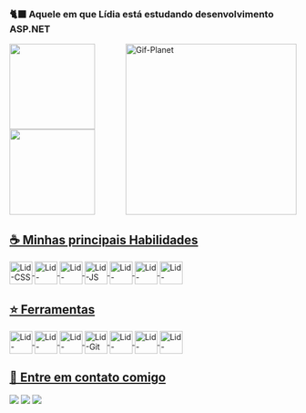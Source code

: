 <div>
  <h3> 🐈‍⬛ Aquele em que Lídia está estudando desenvolvimento ASP.NET</h4>
  <img align="right" alt="Gif-Planet" height="300px" src="https://s2.glbimg.com/L0Rr8q8WHY3jQaecA2HmH18IfGc=/smart/e.glbimg.com/og/ed/f/original/2017/05/15/tumblr_mww3e3zs9j1s3y9slo4_500_1.gif" />
  
  
</div>
<divaling = "top">
  <a href = "https://github.com/LidSarti">
      <img align="center" height="150em" src="https://github-readme-stats.vercel.app/api/top-langs/?username=LidSarti&layout=compact&langs_count=7&theme=buefy"/>
      <img align="center" height="150em" src="https://github-readme-stats.vercel.app/api?username=LidSarti&show_icons=true&theme=buefy"/>
  <div>
    <h2>☕ Minhas principais Habilidades</h2>
    <img align="center" alt="Lid-CSS" heigt="30" width="40" src="https://cdn.jsdelivr.net/gh/devicons/devicon/icons/css3/css3-original-wordmark.svg"/>
    <img align="center" alt="Lid-HTML" heigt="30" width="40" src="https://cdn.jsdelivr.net/gh/devicons/devicon/icons/html5/html5-original-wordmark.svg"/>
    <img align="center" alt="Lid-Bootstrap" heigt="30" width="40" src="https://cdn.jsdelivr.net/gh/devicons/devicon/icons/bootstrap/bootstrap-original.svg" />
    <img align="center" alt="Lid-JS" heigt="30" width="40" src="https://cdn.jsdelivr.net/gh/devicons/devicon/icons/javascript/javascript-plain.svg"/>
    <img align="center" alt="Lid-React" heigt="30" width="40" src="https://cdn.jsdelivr.net/gh/devicons/devicon/icons/react/react-original.svg" />
    <img align="center" alt="Lid-CSharp" heigt="30" width="40" src="https://cdn.jsdelivr.net/gh/devicons/devicon/icons/csharp/csharp-original.svg" />
    <img align="center" alt="Lid-SSMS" heigt="30" width="40" src="https://cdn.jsdelivr.net/gh/devicons/devicon/icons/microsoftsqlserver/microsoftsqlserver-plain-wordmark.svg" />  
  </div>
   <div>
    <h2>⭐ Ferramentas</h2>
    <img align="center" alt ="Lid-VsCode" heigt="30" width="40" src="https://cdn.jsdelivr.net/gh/devicons/devicon/icons/vscode/vscode-original.svg""/>
    <img align="center" alt ="Lid-VsCode" heigt="30" width="40" src="https://cdn.jsdelivr.net/gh/devicons/devicon/icons/visualstudio/visualstudio-plain.svg" /> 
    <img align="center" alt ="Lid-Docker" heigt="30" width="40" src="https://cdn.jsdelivr.net/gh/devicons/devicon/icons/docker/docker-plain.svg" />
    <img align="center" alt ="Lid-Git" heigt="30" width="40" src="https://cdn.jsdelivr.net/gh/devicons/devicon/icons/git/git-original.svg"/>
    <img align="center" alt ="Lid-GitHub" heigt="30" width="40" src="https://cdn.jsdelivr.net/gh/devicons/devicon/icons/github/github-original.svg"/>
    <img align="center" alt ="Lid-Unity" heigt="30" width="40" src="https://cdn.jsdelivr.net/gh/devicons/devicon/icons/unity/unity-original.svg" />
    <img align="center" alt ="Lid-Linux" heigt="30" width="40" src="https://cdn.jsdelivr.net/gh/devicons/devicon/icons/linux/linux-original.svg" />                          
   </div>
</div>
<div>
  <h2>🥨 Entre em contato comigo</h2>
  <a href = "mailto:lid.sarti@gmail.com"><img src="https://img.shields.io/badge/Gmail-D14836?style=for-the-badge&logo=gmail&logoColor=white"></a>
  <a href = "https://www.linkedin.com/in/lídia-sarti-04257121a/"><img src = "https://img.shields.io/badge/LinkedIn-0077B5?style=for-the-badge&logo=linkedin&logoColor=white"></a>
  <a href = "https://codepen.io/LSarti"><img src = "https://img.shields.io/badge/Codepen-000000?style=for-the-badge&logo=codepen&logoColor=white"></a>
